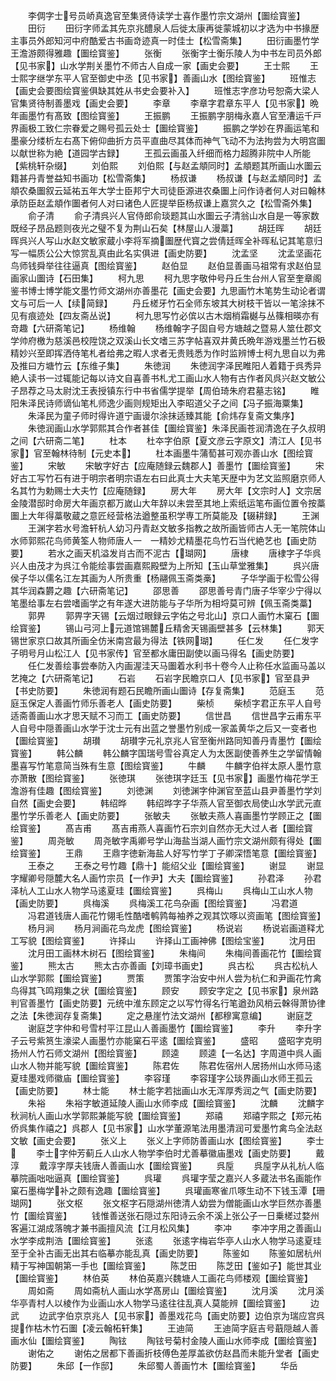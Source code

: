 <!-- { "loadSidebar": true } -->
　　李倜字士号员峤真逸官至集贤侍读学士喜作墨竹宗文湖州【圗绘寳鉴】
　　田衍
　　田衍字师孟其先京兆醴泉人后徙太康再徙蒙城初以才选为中书掾歴主事员外郎知河中府酷爱古书画竒迹真一时佳士【松雪斋集】
　　田衍画墨竹学王澹游颇得雅趣【圗绘寳鉴】
　　张衡
　　张衡字士衡乐陵人为中书左司员外郎【见书家】山水学荆关墨竹不师古人自成一家【画史会要】
　　王士熙
　　王士熙字继学东平人官至御史中丞【见书家】善画山水【图绘寳鉴】
　　班惟志【画史会要图绘寳鉴俱缺其姓从书史会要补入】
　　班惟志字彦功号恕斋大梁人官集贤待制善墨戏【画史会要】
　　李章
　　李章字君章东平人【见书家】晩年画墨竹有髙致【图绘寳鉴】
　　王振鹏
　　王振鹏字朋梅永嘉人官至漕运千戸界画极工致仁宗眷爱之赐号孤云处士【圗绘寳鉴】
　　振鹏之学妙在界画运笔和墨豪分缕析左右髙下俯仰曲折方员平直曲尽其体而神气飞动不为法拘尝为大明宫圗以献世称为絶【道园学古録】
　　王孤云画虽入纤细而格力超腾非院中人所能【紫桃轩杂缀】
　　刘伯熙
　　刘伯熙【与赵孟頫同时】孟頫题其所画山水圗云籍甚丹青誉益知书画功【松雪斋集】
　　杨叔谦
　　杨叔谦【与赵孟頫同时】孟頫农桑圗叙云延祐五年大学士臣邦宁大司徒臣源进农桑圗上问作诗者何人对曰翰林承防臣赵孟頫作圗者何人对曰诸色人匠提举臣杨叔谦上嘉赏久之【松雪斋外集】
　　俞子清
　　俞子清呉兴人官侍郎俞琰题其山水圗云子清翁山水自是一等家数既经子昂品题则夜光之璧不复为荆山石矣【林屋山人漫藁】
　　胡廷晖
　　胡廷晖呉兴人写山水赵文敏家蔵小李将军摘圗歴代寳之尝倩廷晖全补晖私记其笔意归写一幅质公公大惊赏乱真由此名实俱进【画史防要】
　　沈孟坚
　　沈孟坚画花鸟师钱舜举往往逼真【图绘寳鉴】
　　赵伯显
　　赵伯显善画马祖常有求赵伯显画家山圗诗【石田集】
　　柯九思
　　柯九思字敬仲号丹丘生台州人官至奎章阁鉴书博士博学能文墨竹师文湖州亦善墨花【画史会要】九思画竹木笔势生动论者谓文与可后一人【续简録】
　　丹丘槎牙竹石全师东坡其大树枝干皆以一笔涂抹不见有痕迹处【四友斋丛说】
　　柯九思写竹必傧以古木烟梢霜樾与丛篠相暎亦有竒趣【六研斋笔记】
　　杨维翰
　　杨维翰字子固自号方塘越之暨易人筮仕郡文学帅府檄为慈溪邑校陞饶之双溪山长文嗜三苏字帖喜双井黄氏晩年游戏墨兰竹石极精妙兴至即挥洒侍笔札者给弗之暇人求者无贵贱悉为作时监辨博士柯九思自以为弗及推曰方塘竹云【东维子集】
　　朱徳润
　　朱徳润字泽民睢阳人着籍于呉秀异絶人读书一过辄能记每以诗文自喜善书札尤工画山水人物有古作者风呉兴赵文敏公子昂荐之马太尉沈王表授镇东行中书省儒学提举【周伯琦朱府君墓志铭】
　　睢阳朱泽民诗师谪仙笔札师逸少画则规矩出入李昭道父子之间【冯子振海粟集】
　　朱泽民为童子师时得许道宁画谩尔涂抹适臻其能【俞炜存复斋文集序】
　　朱徳润画山水学郭熙其合作者甚佳【圗绘寳鉴】朱泽民画苍润清逸在子久叔明之间【六研斋二笔】
　　杜本
　　杜夲字伯原【夏文彦云字原文】清江人【见书家】官至翰林待制【元史本】
　　杜本画墨牛蒲萄甚可观亦善山水【图绘寳鉴】
　　宋敏
　　宋敏字好古【应庵随録云魏郡人】善墨竹【圗绘寳鉴】
　　宋好古工写竹石有进于明宗者明宗语左右曰此真士大夫笔天歴中为艺文监照磨京师人名其竹为勅赐士大夫竹【应庵随録】
　　房大年
　　房大年【文宗时人】文宗居金陵潜邸时命房大年画京都万嵗山大年辞以未尝至其地上索纸运笔布画位置令按藁圗上大年得藁敬蔵之意匠经营格法遒整虽积学専工所莫能及【辍耕録】
　　王渊
　　王渊字若水号澹轩杭人幼习丹青赵文敏多指教之故所画皆师古人无一笔院体山水师郭熙花鸟师黄筌人物师唐人一　一精妙尤精墨花鸟竹石当代絶艺也【画史防要】
　　若水之画天机溢发肖古而不泥古【瑚网】
　　唐棣
　　唐棣字子华呉兴人由茂才为呉江令能绘事尝画嘉熙殿壁为上所知【玉山草堂雅集】
　　呉兴唐侯子华以儒名江左其画为人所贵重【杨翮佩玉斋类槀】
　　子华学画于松雪公得其华润森欝之趣【六研斋笔记】
　　邵思善
　　邵思善号青门唐子华宰少宁得以笔墨给事左右尝嗜画学之有年遂大进防能与子华所为相埒莫可辨【佩玉斋类藁】
　　郭畀
　　郭畀字天锡【云烟过眼録云字佑之号北山】京口人画竹木窠石【圗绘寳鉴】
　　锡山弓河上元道馆锡麓丘精舍天锡画壁甚多【云林集】
　　郭天锡世家京口故其所画全仿米南宫最为得法【铁网瑚】
　　任仁发
　　任仁发字子明号月山松江人【见书家传】官至都水庸田副使以画马得名【画史防要】
　　任仁发善绘事尝奉防入内画渥洼天马圗着水利书十卷今人止称任水监画马盖以艺掩之【六研斋笔记】
　　石岩
　　石岩字民瞻京口人【见书家】官至县尹【书史防要】
　　朱徳润有题石民瞻所画山圗诗【存复斋集】
　　范庭玉
　　范庭玉保定人善画竹师乐善老人【画史防要】
　　柴桢
　　柴桢字君正东平人自号适斋善画山水才思天赋不习而工【画史防要】
　　信世昌
　　信世昌字云甫东平人自号中隠善画山水学于沈士元有出蓝之誉墨竹别成一家盖黄华之后又一变者也【圗绘寳鉴】
　　胡瓉
　　胡瓉字元礼京兆人官至衡州路同知善丹青墨竹【圗绘寳鉴】
　　韩公麟
　　韩公麟字国瑞号雪谷真定人为太医副使善养生之学留情翰墨喜写竹笔意简当殊有生意【图绘寳鉴】
　　牛麟
　　牛麟字伯祥太原人墨竹意亦萧散【图绘寳鉴】
　　张徳琪
　　张徳琪字廷玉【见书家】画墨竹梅花学王澹游有佳趣【图绘寳鉴】
　　刘徳渊
　　刘徳渊字仲渊官至蓝山县尹善墨竹学刘自然【画史会要】
　　韩绍晔
　　韩绍晔字子华燕人官至御衣局使山水学武元直墨竹学乐善老人【画史防要】
　　张敏夫
　　张敏夫燕人喜画墨竹学顾正之【圗绘寳鉴】
　　髙吉甫
　　髙吉甫燕人喜画竹石宗刘自然亦无大过人者【圗绘寳鉴】
　　周尧敏
　　周尧敏字禹卿号学山海盐当湖人画竹宗文湖州颇有得处【圗绘寳鉴】
　　王鼎
　　王鼎字徳新海盐人好写竹学丁子卿深悟笔意【圗绘寳鉴】
　　王泰之
　　王泰之号竹趣【鼎十】能绍父业【圗绘寳鉴】
　　谢显
　　谢显字耀卿号隠麓大名人画竹宗员【一作尹】大夫【圗绘寳鉴】
　　孙君泽
　　孙君泽杭人工山水人物学马逺夏珪【圗绘寳鉴】
　　呉梅山
　　呉梅山工山水人物【画史防要】
　　呉梅溪
　　呉梅溪工花鸟杂画【图绘寳鉴】
　　冯君道
　　冯君道钱唐人画花竹翎毛性酷嗜鹌鹑每袖养之观其饮啄以资画笔【图绘寳鉴】
　　杨月涧
　　杨月涧画花鸟龙虎【图绘寳鉴】
　　杨说岩
　　杨说岩画道释尤工写貌【图绘寳鉴】
　　许择山
　　许择山工画神佛【图绘宝鉴】
　　沈月田
　　沈月田工画林木树石【图绘寳鉴】
　　朱梅间
　　朱梅间善画花竹【圗绘寳鉴】
　　熊太古
　　熊太古亦善画【刘璋书画史】
　　呉古松
　　呉古松杭人山水学郭熙【圗绘寳鉴】
　　贾策
　　贾策字治安中州人尝为杭仁和尹画花竹禽鸟得其飞鸣翔集之状【圗绘寳鉴】
　　顾安
　　顾安字定之【见书家】泉州路判官善墨竹【画史防要】元统中淮东顾定之以写竹得名行笔遒劲风梢云榦得萧协律之法【朱徳润存复斋集】
　　定之悬崖竹法文湖州【都穆寓意编】
　　谢庭芝
　　谢庭芝字仲和号雪村平江昆山人善画墨竹【圗绘寳鉴】
　　李升
　　李升字子云号紫筼生濠梁人画墨竹亦能窠石平逺【圗绘寳鉴】
　　盛昭
　　盛昭字克明扬州人竹石师文湖州【图绘寳鉴】
　　顾逵
　　顾逵【一名达】字周道中呉人画山水人物并能写貌【圗绘寳鉴】
　　陈君佐
　　陈君佐宿州人居扬州山水师马逺夏珪墨戏师徽庙【圗绘寳鉴】
　　李容瑾
　　李容瑾字公琰界画山水师王孤云【画史防要】
　　林士能
　　林士能字若拙画山水无浑厚秀润之气【画史防要】
　　朱裕
　　朱裕字敏道延陵人画山水师李成【圗绘寳鉴】
　　沈麟
　　沈麟字秋涧杭人画山水学郭熙兼能写貌【圗绘寳鉴】
　　郑禧
　　郑禧字熙之【郑元祐侨呉集作禧之】呉郡人【见书家】山水学董源笔法用墨清润可爱墨竹禽鸟全法赵文敏【画史会要】
　　张义上
　　张义上字师防善画山水【图绘寳鉴】
　　李士
　　李士字仲芳蓟丘人山水人物学李伯时尤善摹徽庙墨戏【画史防要】
　　戴淳
　　戴淳字厚夫钱唐人善画山水【圗绘寳鉴】
　　呉垕
　　呉垕字从礼杭人临摹院画咄咄逼真【圗绘寳鉴】
　　呉瓘
　　呉瓘字莹之嘉兴人多蔵法书名画能作窠石墨梅学补之颇有逸趣【圗绘寳鉴】
　　呉瓘画寒雀爪啄生动不下钱玉潭【珊瑚网】
　　张文枢
　　张文枢字石隠湖州徳清人幼尝为僧能画山水学巨然亦善墨竹【圗绘寳鉴】
　　钱惟善送张石隠过东阳诗云余不溪上张公子一日乗槎过婺州客遍江湖成落魄才兼书画擅风流【江月松风集】
　　李冲
　　李冲字用之善画山水学李成荆浩【圗绘寳鉴】
　　张逺
　　张逺字梅岩华亭人山水人物学马逺夏珪至于全补古画无出其右临摹亦能乱真【画史防要】
　　陈鉴如
　　陈鉴如居杭州精于写神国朝第一手也【圗绘寳鉴】
　　陈芝田
　　陈芝田【鉴如子】能世其业【圗绘寳鉴】
　　林伯英
　　林伯英嘉兴魏塘人工画花鸟师楼观【圗绘寳鉴】
　　周如斋
　　周如斋杭人画山水学髙房山【圗绘寳鉴】
　　沈月溪
　　沈月溪华亭青村人以棱作为业画山水人物学马逺往往乱真人莫能辨【圗绘寳鉴】
　　边武
　　边武字伯京京兆人【见书家】善墨戏花鸟【画史防要】边伯京为瑞应宫呉提作枯木竹石圗【凌云翰柘轩集】
　　王迪简
　　王迪简字庭吉号蕺隠越人善画水仙【圗绘寳鉴】
　　陶铉
　　陶铉号菊村金陵人画山水师李成【圗绘寳鉴】
　　谢佑之
　　谢佑之居都下善画折枝傅色差厚盖欲仿赵昌而未能升堂者【画史防要】
　　朱邱【一作邸】
　　朱邱蜀人善画竹木【圗绘寳鉴】
　　华岳
